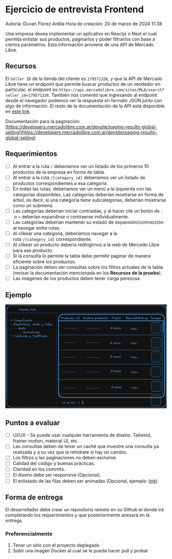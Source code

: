 # Ejercicio de entrevista Frontend

Autoría: Duvan Florez Ardila
Hora de creación: 20 de marzo de 2024 11:38

Una empresa desea implementar un aplicativo en Reactjs o Next el cual permita enlistar sus productos, paginarlos y poder filtrarlos con base a ciertos parámetros. Esta información proviene de una API de Mercado Libre.

## Recursos

El `Seller ID` de la tienda del cliente es `179571326`, y que la API de Mercado Libre tiene un endpoint que permite buscar productos de un vendedor en particular, el endpoint es `https://api.mercadolibre.com/sites/MLA/search?seller_id=179571326`. También nos comentó que ingresando al endpoint desde el navegador podemos ver la respuesta en formato JSON junto con algo de información. El resto de la documentación de la API está disponible en [este link](https://developers.mercadolibre.com.ar/es_ar/items-y-busquedas).

Documentación para la paginación: [https://developers.mercadolibre.com.ar/devsite/paging-results-global-selling](https://developers.mercadolibre.com.ar/devsite/paging-results-global-selling)

## Requerimientos

- [ ]  Al entrar a la ruta `/` deberíamos ver un listado de los primeros 10 productos de la empresa en forma de tabla.
- [ ]  Al entrar a la ruta `/[category_id]` deberíamos ver un listado de productos correspondientes a esa categoría.
- [ ]  En todas las rutas, deberíamos ver un menú a la izquierda con las categorías disponibles. Las categorías deberían mostrarse en forma de árbol, es decir, si una categoría tiene subcategorías, deberían mostrarse como un submenú.
- [ ]  Las categorías deberían iniciar contraídas, y al hacer clik un botón de `-` o `+` deberían expandirse o contraerse individualmente.
- [ ]  Las categorías deberían mantener su estado de expansión/contracción al navegar entre rutas.
- [ ]  Al clikear una categoría, deberíamos navegar a la ruta `/[category_id]` correspondiente.
- [ ]  Al clikear un producto debería redirigirnos a la web de Mercado Libre para ese producto.
- [ ]  Si la consulta lo permite la tabla debe permitir paginar de manera eficiente sobre los productos.
- [ ]  La paginación deben ser consultas sobre los filtros actuales de la tabla (revisar la documentación mencionada en los **Recursos de la prueba**).
- [ ]  Las imágenes de los productos deben tener carga perezosa

## Ejemplo

![Untitled](md/example.png)

## Puntos a evaluar

- [ ]  UI/UX - Se puede usar cualquier herramienta de diseño. Tailwind, framer motion, material UI, etc.
- [ ]  Las consultas deben de tener un caché que muestre una consulta ya realizada y a su vez que la rehidrate si hay un cambio.
- [ ]  Los filtros y las paginaciones no deben excluirse.
- [ ]  Calidad del código y buenas prácticas.
- [ ]  Claridad en los commits.
- [ ]  El diseño debe ser responsive (Opcional).
- [ ]  El enlistado de las filas deben ser animadas (Opcional, ejemplo: [link](https://github.com/TanStack/table/discussions/2386))

## Forma de entrega

El desarrollador debe crear un repositorio remoto en su Github el donde irá completando los requerimientos y que posteriormente anexará en la entrega.

### Preferencialmente

1. Tener un sitio con el proyecto deplegado
2. Subir una imagen Docker al cual se le pueda hacer pull y probar